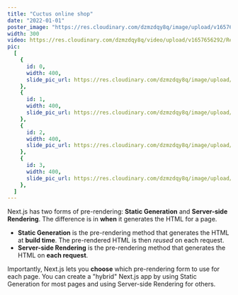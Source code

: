 ```yaml
---
title: "Cuctus online shop"
date: "2022-01-01"
poster_image: "https://res.cloudinary.com/dzmzdqy8q/image/upload/v1657656286/2_ruagna.png"
width: 300
video: https://res.cloudinary.com/dzmzdqy8q/video/upload/v1657656292/Rec_0033_yfayd1.mp4
pic:
  [
    {
      id: 0,
      width: 400,
      slide_pic_url: https://res.cloudinary.com/dzmzdqy8q/image/upload/v1657656286/Untitled_gxnvhf.png,
    },
    {
      id: 1,
      width: 400,
      slide_pic_url: https://res.cloudinary.com/dzmzdqy8q/image/upload/v1657656286/2_ruagna.png,
    },
    {
      id: 2,
      width: 400,
      slide_pic_url: https://res.cloudinary.com/dzmzdqy8q/image/upload/v1657656286/4_cfffbk.png,
    },
    {
      id: 3,
      width: 400,
      slide_pic_url: https://res.cloudinary.com/dzmzdqy8q/image/upload/v1657656286/3_oomnhc.png,
    },
  ]
---
```


Next.js has two forms of pre-rendering: **Static Generation** and **Server-side Rendering**. The difference is in **when** it generates the HTML for a page.

- **Static Generation** is the pre-rendering method that generates the HTML at **build time**. The pre-rendered HTML is then _reused_ on each request.
- **Server-side Rendering** is the pre-rendering method that generates the HTML on **each request**.

Importantly, Next.js lets you **choose** which pre-rendering form to use for each page. You can create a "hybrid" Next.js app by using Static Generation for most pages and using Server-side Rendering for others.
